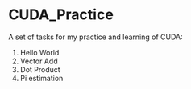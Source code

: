 # CUDA_Practice

A set of tasks for my practice and learning of CUDA:

1. Hello World
2. Vector Add
3. Dot Product
4. Pi estimation